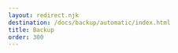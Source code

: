 ```yaml
---
layout: redirect.njk
destination: /docs/backup/automatic/index.html
title: Backup
order: 300
---
```

